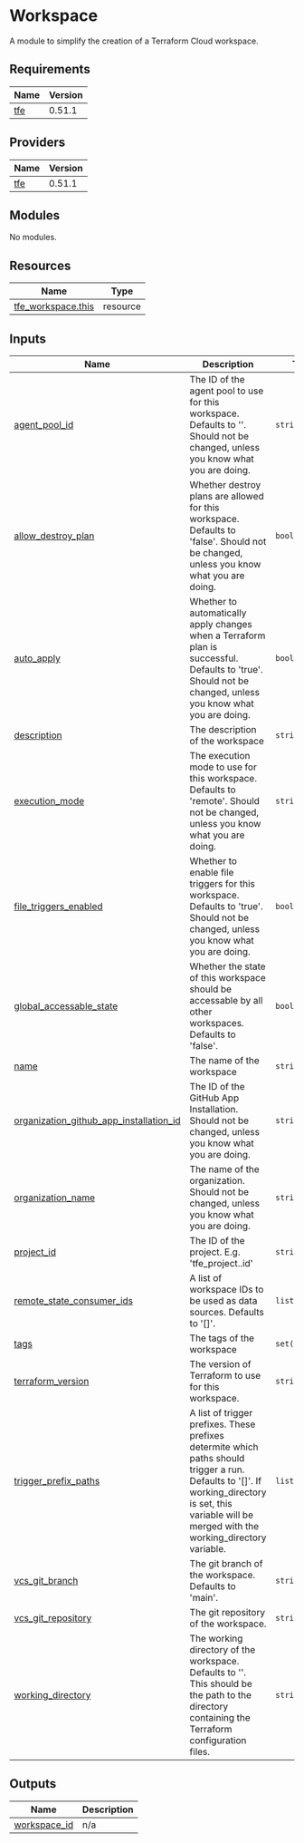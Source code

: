 # Workspace

A module to simplify the creation of a Terraform Cloud workspace.

<!-- BEGIN_TF_DOCS -->
## Requirements

| Name | Version |
|------|---------|
| <a name="requirement_tfe"></a> [tfe](#requirement\_tfe) | 0.51.1 |

## Providers

| Name | Version |
|------|---------|
| <a name="provider_tfe"></a> [tfe](#provider\_tfe) | 0.51.1 |

## Modules

No modules.

## Resources

| Name | Type |
|------|------|
| [tfe_workspace.this](https://registry.terraform.io/providers/hashicorp/tfe/0.51.1/docs/resources/workspace) | resource |

## Inputs

| Name | Description | Type | Default | Required |
|------|-------------|------|---------|:--------:|
| <a name="input_agent_pool_id"></a> [agent\_pool\_id](#input\_agent\_pool\_id) | The ID of the agent pool to use for this workspace. Defaults to ''. Should not be changed, unless you know what you are doing. | `string` | `""` | no |
| <a name="input_allow_destroy_plan"></a> [allow\_destroy\_plan](#input\_allow\_destroy\_plan) | Whether destroy plans are allowed for this workspace. Defaults to 'false'. Should not be changed, unless you know what you are doing. | `bool` | `false` | no |
| <a name="input_auto_apply"></a> [auto\_apply](#input\_auto\_apply) | Whether to automatically apply changes when a Terraform plan is successful. Defaults to 'true'. Should not be changed, unless you know what you are doing. | `bool` | `true` | no |
| <a name="input_description"></a> [description](#input\_description) | The description of the workspace | `string` | n/a | yes |
| <a name="input_execution_mode"></a> [execution\_mode](#input\_execution\_mode) | The execution mode to use for this workspace. Defaults to 'remote'. Should not be changed, unless you know what you are doing. | `string` | `"remote"` | no |
| <a name="input_file_triggers_enabled"></a> [file\_triggers\_enabled](#input\_file\_triggers\_enabled) | Whether to enable file triggers for this workspace. Defaults to 'true'. Should not be changed, unless you know what you are doing. | `bool` | `true` | no |
| <a name="input_global_accessable_state"></a> [global\_accessable\_state](#input\_global\_accessable\_state) | Whether the state of this workspace should be accessable by all other workspaces. Defaults to 'false'. | `bool` | `false` | no |
| <a name="input_name"></a> [name](#input\_name) | The name of the workspace | `string` | n/a | yes |
| <a name="input_organization_github_app_installation_id"></a> [organization\_github\_app\_installation\_id](#input\_organization\_github\_app\_installation\_id) | The ID of the GitHub App Installation. Should not be changed, unless you know what you are doing. | `string` | n/a | yes |
| <a name="input_organization_name"></a> [organization\_name](#input\_organization\_name) | The name of the organization. Should not be changed, unless you know what you are doing. | `string` | n/a | yes |
| <a name="input_project_id"></a> [project\_id](#input\_project\_id) | The ID of the project. E.g. 'tfe\_project.<resource-name>.id' | `string` | n/a | yes |
| <a name="input_remote_state_consumer_ids"></a> [remote\_state\_consumer\_ids](#input\_remote\_state\_consumer\_ids) | A list of workspace IDs to be used as data sources. Defaults to '[]'. | `list(string)` | `[]` | no |
| <a name="input_tags"></a> [tags](#input\_tags) | The tags of the workspace | `set(string)` | n/a | yes |
| <a name="input_terraform_version"></a> [terraform\_version](#input\_terraform\_version) | The version of Terraform to use for this workspace. | `string` | n/a | yes |
| <a name="input_trigger_prefix_paths"></a> [trigger\_prefix\_paths](#input\_trigger\_prefix\_paths) | A list of trigger prefixes. These prefixes determite which paths should trigger a run. Defaults to '[]'. If working\_directory is set, this variable will be merged with the working\_directory variable. | `list(string)` | `[]` | no |
| <a name="input_vcs_git_branch"></a> [vcs\_git\_branch](#input\_vcs\_git\_branch) | The git branch of the workspace. Defaults to 'main'. | `string` | `"main"` | no |
| <a name="input_vcs_git_repository"></a> [vcs\_git\_repository](#input\_vcs\_git\_repository) | The git repository of the workspace. | `string` | n/a | yes |
| <a name="input_working_directory"></a> [working\_directory](#input\_working\_directory) | The working directory of the workspace. Defaults to ''. This should be the path to the directory containing the Terraform configuration files. | `string` | `""` | no |

## Outputs

| Name | Description |
|------|-------------|
| <a name="output_workspace_id"></a> [workspace\_id](#output\_workspace\_id) | n/a |
<!-- END_TF_DOCS -->
